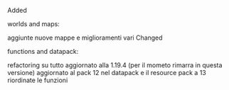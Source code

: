 Added

worlds and maps:

aggiunte nuove mappe e miglioramenti vari
Changed

functions and datapack:

refactoring su tutto
aggiornato alla 1.19.4 (per il mometo rimarra in questa versione)
aggiornato al pack 12 nel datapack e il resource pack a 13
riordinate le funzioni